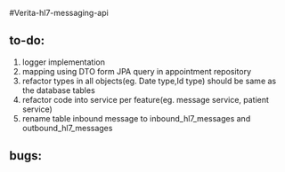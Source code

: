 #Verita-hl7-messaging-api

## to-do:
1. logger implementation
2. mapping using DTO form JPA query in appointment repository
3. refactor types in all objects(eg. Date type,Id type) should be same as the database tables
4. refactor code into service per feature(eg. message service, patient service)
5. rename table inbound message to inbound_hl7_messages and outbound_hl7_messages

## bugs:
   
